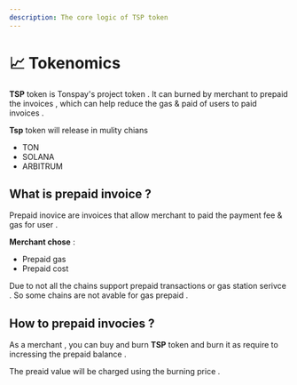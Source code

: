 ```yaml
---
description: The core logic of TSP token
---
```


# 📈 Tokenomics

**TSP** token is Tonspay's project token . It can burned by merchant to prepaid the invoices , which can help reduce the gas & paid of users to paid invoices .&#x20;

**Tsp** token will release in mulity chians&#x20;

* TON
* SOLANA
* ARBITRUM

## What is prepaid invoice ?

Prepaid inovice are invoices that allow merchant to paid the payment fee & gas for user .&#x20;

**Merchant chose** :&#x20;

* Prepaid gas
* Prepaid cost

Due to not all the chains support prepaid transactions or gas station serivce . So some chains are not avable for gas prepaid .&#x20;

## How to prepaid invocies ?&#x20;

As a merchant , you can buy and burn **TSP** token and burn it as require to incressing the prepaid balance .&#x20;

The preaid value will be charged using the burning price .&#x20;
